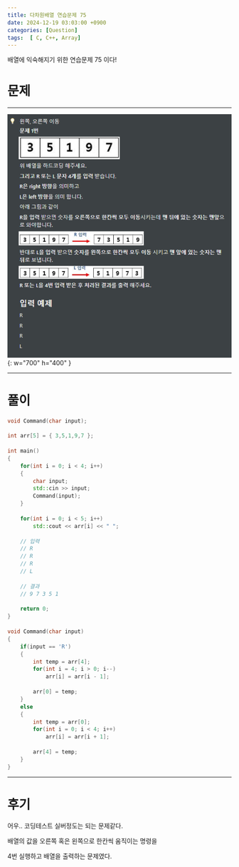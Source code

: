 ```yaml
---
title: 다차원배열 연습문제 75
date: 2024-12-19 03:03:00 +0900
categories: [Question]  
tags:  [ C, C++, Array]
---
```


배열에 익숙해지기 위한 연습문제 75 이다!

# 문제   
---------------------------------------
![Desktop View](/assets/img/Array74.png){: w="700" h="400" }

---------------------------------------

# 풀이

```c++
void Command(char input);

int arr[5] = { 3,5,1,9,7 };

int main()
{
    for(int i = 0; i < 4; i++)
    {
        char input;
        std::cin >> input;
        Command(input);
    }

    for(int i = 0; i < 5; i++)
        std::cout << arr[i] << " ";

    // 입력
    // R
    // R
    // R
    // L

    // 결과
    // 9 7 3 5 1

    return 0;
}

void Command(char input)
{
    if(input == 'R')
    {
        int temp = arr[4];
        for(int i = 4; i > 0; i--)
            arr[i] = arr[i - 1];

        arr[0] = temp;
    }
    else
    {
        int temp = arr[0];
        for(int i = 0; i < 4; i++)
            arr[i] = arr[i + 1];

        arr[4] = temp;
    }
}
```
---------------------------------------

# 후기

어우.. 코딩테스트 실버정도는 되는 문제같다.

배열의 값을 오른쪽 혹은 왼쪽으로 한칸씩 움직이는 명령을

4번 실행하고 배열을 출력하는 문제였다.
